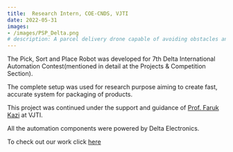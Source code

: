 ```yaml
---
title:  Research Intern, COE-CNDS, VJTI
date: 2022-05-31
images:
- /images/PSP_Delta.png
# description: A parcel delivery drone capable of avoiding obstacles and reaching its goal states quickly
---
```


The Pick, Sort and Place Robot was developed for 7th Delta International Automation Contest(mentioned in detail at the Projects & Competition Section).

The complete setup was used for research purpose aiming to create fast, accurate system for packaging of products.

This project was continued under the support and guidance of [Prof. Faruk Kazi](https://in.linkedin.com/in/dr-faruk-kazi-vjti) at VJTI.

All the automation components were powered by Delta Electronics.

To check out our work click [here](https://drive.google.com/file/d/1GtVOOx0aLntCc5h8Aw7Y_yYD6oHE3UVC/view)


